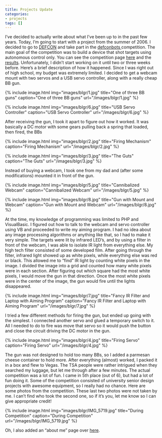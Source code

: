 ```yaml
---
title: Projects Update
categories:
- projects
tags: []
---
```

I’ve decided to actually write about what I’ve been up to in the past few years. Today, I’m going to start with a project from the summer of 2006. I decided to go to <a href="http://www.defcon.org/">DEFCON</a> and take part in the <a href="http://defconbots.org/">defconbots </a>competition. The main goal of the competition was to build a device that shot targets using autonomous control only. You can see the competition page <a href="http://defconbots.org/defcon14/">here</a> and the <a href="http://defconbots.org/defcon14/final_results.php">results</a>. Unfortunately, I didn’t start working on it until two or three weeks before.
Here’s a brief description of how it happened. Since I was right out of high school, my budget was extremely limited. I decided to get a webcam mount with two servos and a USB servo controller, along with a really cheap BB gun.

{% include image.html
            img="images/blgr/1.jpg"
            title="One of three BB guns"
            caption="One of three BB guns"
            url="/images/blgr/1.jpg" %}

{% include image.html
            img="images/blgr/6.jpg"
            title="USB Servo Controller"
            caption="USB Servo Controller"
            url="/images/blgr/6.jpg" %}

After receiving the gun, I took it apart to figure out how it worked. It was basically a DC motor with some gears pulling back a spring that loaded, then fired, the BBs

{% include image.html
            img="images/blgr/2.jpg"
            title="Firing Mechanism"
            caption="Firing Mechanism"
            url="/images/blgr/2.jpg" %}

{% include image.html
            img="images/blgr/3.jpg"
            title="The Guts"
            caption="The Guts"
            url="/images/blgr/3.jpg" %}

Instead of buying a webcam, I took one from my dad and (after some modifications) mounted it in front of the gun.

{% include image.html
            img="images/blgr/5.jpg"
            title="Cannibalized Webcam"
            caption="Cannibalized Webcam"
            url="/images/blgr/5.jpg" %}

{% include image.html
            img="images/blgr/8.jpg"
            title="Gun with Mount and Webcam"
            caption="Gun with Mount and Webcam"
            url="/images/blgr/8.jpg" %}

At the time, my knowledge of programming was limited to PHP and VisualBasic. I figured out how to talk to the webcam and servo controller using VB and proceeded to write my aiming program. I had no idea about any image processing algorithms or anything like that, so I had to make it very simple. The targets were lit by infrared LED’s, and by using a filter in front of the webcam, I was able to isolate IR light from everything else. My high tech filter consisted of some developed film. After going through the filter, infrared light showed up as white pixels, while everything else was red or black. This allowed me to “find” IR light by counting white pixels in the image. I divided the image into a grid and counted how many white pixels were in each section. After figuring out which square had the most white pixels, I would move the gun in that direction. Once the most white pixels were in the center of the image, the gun would fire until the lights disappeared.

{% include image.html
            img="images/blgr/7.jpg"
            title="Fancy IR Filter and Laptop with Aiming Program"
            caption="Fancy IR Filter and Laptop with Aiming Program"
            url="/images/blgr/7.jpg" %}

I tried a few different methods for firing the gun, but ended up going with the simplest. I connected another servo and glued a temporary switch to it. All I needed to do to fire was move that servo so it would push the button and close the circuit driving the DC motor in the gun.

{% include image.html
            img="images/blgr/4.jpg"
            title="Firing Servo"
            caption="Firing Servo"
            url="/images/blgr/4.jpg" %}

The gun was not designed to hold too many BBs, so I added a parmesan cheese container to hold more. After everything (almost) worked, I packed it in a box and flew to Vegas. The TSA people were rather intrigued when they searched my luggage, but let me through after a few minutes.
The actual competition was a lot of fun. I came in 5th place (out of 6), but had a lot of fun doing it. Some of the competition consisted of university senior design projects with awesome equipment, so I really had no chance. Here are some photos from the competition. These last two photos were not taken by me. I can’t find who took the second one, so if it’s you, let me know so I can give appropriate credit!

{% include image.html
            img="images/blgr/IMG_5719.jpg"
            title="During Competition"
            caption="During Competition"
            url="/images/blgr/IMG_5719.jpg" %}

Oh, I also added an “about me” page over <a href="/about">here</a>.
